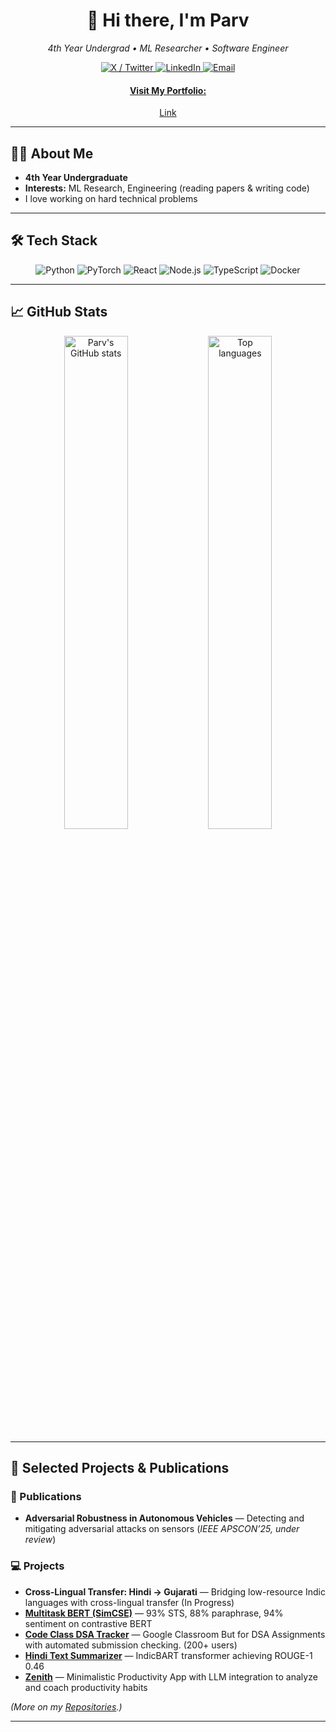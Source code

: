<!--
  Hi there 👋 Welcome to my GitHub profile!
-->

<div align="center">
  <h1>👋 Hi there, I'm Parv</h1>
  <p>
    <em>4th Year Undergrad • ML Researcher • Software Engineer</em>
  </p>

  <!-- Social Links -->
  <p>
    <a href="https://x.com/parvpareek_" target="_blank">
      <img alt="X / Twitter" src="https://img.shields.io/badge/X-@parvpareek__-1DA1F2?style=flat-square&logo=twitter"/>
    </a>
    <a href="https://www.linkedin.com/in/parvpareek/" target="_blank">
      <img alt="LinkedIn" src="https://img.shields.io/badge/LinkedIn-Parv%20Pareek-blue?style=flat-square&logo=linkedin"/>
    </a>
    <a href="mailto:pervpareek@gmail.com" target="_blank">
      <img alt="Email" src="https://img.shields.io/badge/Email-pervpareek@gmail.com-red?style=flat-square&logo=gmail"/>
    </a>
  </p>

  <!-- Featured Portfolio -->
  <p>
    <a href="https://parvpareek.github.io/" target="_blank">
        <h4>Visit My Portfolio:</h4>
      <a href="https://parvpareek.github.io/">Link</a>
    </a>
  </p>
</div>

---

## 👨‍🎓 About Me
- **4th Year Undergraduate**  
- **Interests:** ML Research, Engineering (reading papers & writing code)  
- I love working on hard technical problems  

---

## 🛠️ Tech Stack
<p align="center">
  <img alt="Python" src="https://img.shields.io/badge/Python-3776AB?style=flat-square&logo=python&logoColor=white"/>
  <img alt="PyTorch" src="https://img.shields.io/badge/PyTorch-EE4C2C?style=flat-square&logo=pytorch&logoColor=white"/>
  <img alt="React" src="https://img.shields.io/badge/React-20232A?style=flat-square&logo=react&logoColor=61DAFB"/>
  <img alt="Node.js" src="https://img.shields.io/badge/Node.js-339933?style=flat-square&logo=node.js&logoColor=white"/>
  <img alt="TypeScript" src="https://img.shields.io/badge/TypeScript-3178C6?style=flat-square&logo=typescript&logoColor=white"/>
  <img alt="Docker" src="https://img.shields.io/badge/Docker-2496ED?style=flat-square&logo=docker&logoColor=white"/>
</p>

---

## 📈 GitHub Stats
<div align="center">
  <img src="https://github-readme-stats.vercel.app/api?username=parvpareek&show_icons=true&theme=tokyonight" alt="Parv's GitHub stats" width="45%"/>
  <img src="https://github-readme-stats.vercel.app/api/top-langs/?username=parvpareek&layout=compact&theme=tokyonight" alt="Top languages" width="45%"/>
</div>

---

## 🔭 Selected Projects & Publications

### 📜 Publications
- **Adversarial Robustness in Autonomous Vehicles** — Detecting and mitigating adversarial attacks on sensors (_IEEE APSCON’25, under review_)

### 💻 Projects
- **Cross-Lingual Transfer: Hindi → Gujarati** — Bridging low-resource Indic languages with cross-lingual transfer (In Progress)  
- **[Multitask BERT (SimCSE)](https://github.com/parvpareek/minbert)** — 93% STS, 88% paraphrase, 94% sentiment on contrastive BERT   
- **[Code Class DSA Tracker](https://code-class-eight.vercel.app)** — Google Classroom But for DSA Assignments with automated submission checking. (200+ users)
- **[Hindi Text Summarizer](https://github.com/parvpareek/hindi-text-summarization)** — IndicBART transformer achieving ROUGE-1 0.46
- **[Zenith](https://github.com/parvpareek/zenith)** — Minimalistic Productivity App with LLM integration to analyze and coach productivity habits  
 

*(More on my [Repositories](https://github.com/parvpareek?tab=repositories).)*

---
